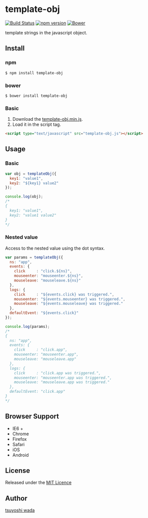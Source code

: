 template-obj
============

[![Build Status](http://img.shields.io/travis/tsuyoshiwada/template-obj.svg?style=flat-square)](https://travis-ci.org/tsuyoshiwada/template-obj)
[![npm version](https://img.shields.io/npm/v/template-obj.svg?style=flat-square)](http://badge.fury.io/js/template-obj)
[![Bower](https://img.shields.io/bower/v/template-obj.svg?style=flat-square)](http://bower.io/search/?q=template-obj)

template strings in the javascript object.



## Install

### npm

```
$ npm install template-obj
```

### bower

```
$ bower install template-obj
```

### Basic

1. Download the [template-obj.min.js](https://raw.githubusercontent.com/tsuyoshiwada/template-obj/master/template-obj.min.js).  
2. Load it in the script tag.


```html
<script type="text/javascript" src="template-obj.js"></script>
```



## Usage

### Basic

```javascript
var obj = templateObj({
  key1: "value1",
  key2: "${key1} value2"
});

console.log(obj);
/*
{
  key1: "value1",
  key2: "value1 value2"
}
*/
```


### Nested value

Access to the nested value using the dot syntax.

```javascript
var params = templateObj({
  ns: "app",
  events: {
    click     : "click.${ns}",
    mouseenter: "mouseenter.${ns}",
    mouseleave: "mouseleave.${ns}"
  },
  logs: {
    click     : "${events.click} was triggered.",
    mouseenter: "${events.mouseenter} was triggered.",
    mouseleave: "${events.mouseleave} was triggered."
  },
  defaultEvent: "${events.click}"
});

console.log(params);
/*
{
  ns: "app",
  events: {
    click     : "click.app",
    mouseenter: "mouseenter.app",
    mouseleave: "mouseleave.app"
  },
  logs: {
    click     : "click.app was triggered.",
    mouseenter: "mouseenter.app was triggered.",
    mouseleave: "mouseleave.app was triggered."
  },
  defaultEvent: "click.app"
}
*/
```



## Browser Support

* IE6 +
* Chrome
* Firefox
* Safari
* iOS
* Android


## License
Released under the [MIT Licence](https://raw.githubusercontent.com/tsuyoshiwada/template-obj/master/LICENSE)


## Author
[tsuyoshi wada](https://github.com/tsuyoshiwada/)
